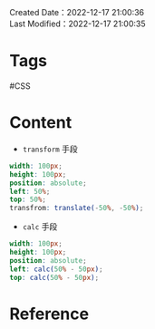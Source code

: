 Created Date：2022-12-17 21:00:36  
Last Modified：2022-12-17 21:00:35

# Tags

#CSS

# Content

- `transform` 手段

```scss
width: 100px;
height: 100px;
position: absolute;
left: 50%;
top: 50%;
transfrom: translate(-50%, -50%);
```

- `calc` 手段

```scss
width: 100px;
height: 100px;
position: absolute;
left: calc(50% - 50px);
top: calc(50% - 50px);
```

# Reference

